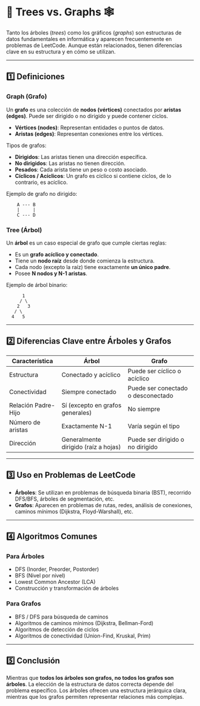 # 🌲 Trees vs. Graphs 🕸️
Tanto los árboles (*trees*) como los gráficos (*graphs*) son estructuras de datos fundamentales en informática y aparecen frecuentemente en problemas de LeetCode. Aunque están relacionados, tienen diferencias clave en su estructura y en cómo se utilizan.

---

## 1️⃣ Definiciones
### **Graph (Grafo)**
Un **grafo** es una colección de **nodos (vértices)** conectados por **aristas (edges)**. Puede ser dirigido o no dirigido y puede contener ciclos.

- **Vértices (nodes)**: Representan entidades o puntos de datos.
- **Aristas (edges)**: Representan conexiones entre los vértices.

Tipos de grafos:
- **Dirigidos**: Las aristas tienen una dirección específica.
- **No dirigidos**: Las aristas no tienen dirección.
- **Pesados**: Cada arista tiene un peso o costo asociado.
- **Cíclicos / Acíclicos**: Un grafo es cíclico si contiene ciclos, de lo contrario, es acíclico.

Ejemplo de grafo no dirigido:

```plaintext
    A --- B
    |     |
    C --- D
```

### **Tree (Árbol)**
Un **árbol** es un caso especial de grafo que cumple ciertas reglas:
- Es un **grafo acíclico y conectado**.
- Tiene un **nodo raíz** desde donde comienza la estructura.
- Cada nodo (excepto la raíz) tiene exactamente **un único padre**.
- Posee **N nodos y N-1 aristas**.

Ejemplo de árbol binario:

```plaintext
      1
     / \
    2   3
   / \
  4   5
```

---

## 2️⃣ Diferencias Clave entre Árboles y Grafos

| Característica    | Árbol | Grafo |
|------------------|-------|-------|
| Estructura       | Conectado y acíclico | Puede ser cíclico o acíclico |
| Conectividad     | Siempre conectado | Puede ser conectado o desconectado |
| Relación Padre-Hijo | Sí (excepto en grafos generales) | No siempre |
| Número de aristas | Exactamente N-1 | Varía según el tipo |
| Dirección        | Generalmente dirigido (raíz a hojas) | Puede ser dirigido o no dirigido |

---

## 3️⃣ Uso en Problemas de LeetCode
- **Árboles**: Se utilizan en problemas de búsqueda binaria (BST), recorrido DFS/BFS, árboles de segmentación, etc.
- **Grafos**: Aparecen en problemas de rutas, redes, análisis de conexiones, caminos mínimos (Dijkstra, Floyd-Warshall), etc.

---

## 4️⃣ Algoritmos Comunes

### **Para Árboles**
- DFS (Inorder, Preorder, Postorder)
- BFS (Nivel por nivel)
- Lowest Common Ancestor (LCA)
- Construcción y transformación de árboles

### **Para Grafos**
- BFS / DFS para búsqueda de caminos
- Algoritmos de caminos mínimos (Dijkstra, Bellman-Ford)
- Algoritmos de detección de ciclos
- Algoritmos de conectividad (Union-Find, Kruskal, Prim)

---

## 5️⃣ Conclusión
Mientras que **todos los árboles son grafos, no todos los grafos son árboles**. La elección de la estructura de datos correcta depende del problema específico. Los árboles ofrecen una estructura jerárquica clara, mientras que los grafos permiten representar relaciones más complejas.